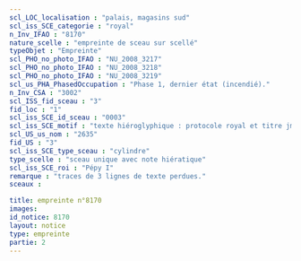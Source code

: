 ```yaml
---
scl_LOC_localisation : "palais, magasins sud"
scl_iss_SCE_categorie : "royal"
n_Inv_IFAO : "8170"
nature_scelle : "empreinte de sceau sur scellé"
typeObjet : "Empreinte"
scl_PHO_no_photo_IFAO : "NU_2008_3217"
scl_PHO_no_photo_IFAO : "NU_2008_3218"
scl_PHO_no_photo_IFAO : "NU_2008_3219"
scl_us_PHA_PhasedOccupation : "Phase 1, dernier état (incendié)."
n_Inv_CSA : "3002"
scl_ISS_fid_sceau : "3"
fid_loc : "1"
scl_iss_SCE_id_sceau : "0003"
scl_iss_SCE_motif : "texte hiéroglyphique : protocole royal et titre jmy-ḫt pr-‘ȝ"
scl_US_us_nom : "2635"
fid_US : "3"
scl_iss_SCE_type_sceau : "cylindre"
type_scelle : "sceau unique avec note hiératique"
scl_iss_SCE_roi : "Pépy I"
remarque : "traces de 3 lignes de texte perdues."
sceaux :

title: empreinte n°8170
images: 
id_notice: 8170
layout: notice
type: empreinte
partie: 2
---
```

